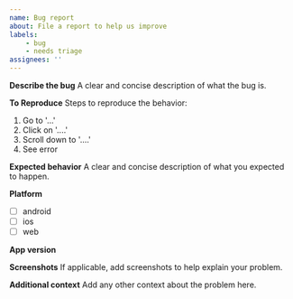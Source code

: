 ```yaml
---
name: Bug report
about: File a report to help us improve
labels: 
    - bug
    - needs triage
assignees: ''
---
```


**Describe the bug**
A clear and concise description of what the bug is.

**To Reproduce**
Steps to reproduce the behavior:
1. Go to '...'
2. Click on '....'
3. Scroll down to '....'
4. See error

**Expected behavior**
A clear and concise description of what you expected to happen.

**Platform**
<!--- You can  put x in [] to check the box. Like [x] --->
- [ ] android
- [ ] ios
- [ ] web

**App version**

<!--- You can get this info from the App > About Us. --->

**Screenshots**
If applicable, add screenshots to help explain your problem.

**Additional context**
Add any other context about the problem here.
